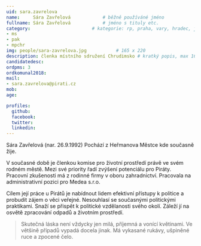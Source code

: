 ```yaml
---
uid: sara.zavrelova
name:     Sára Zavřelová      		# běžně používáné jméno
fullname: Sára Zavřelová      		# jméno s tituly etc.
category:                 		# kategorie: rp, praha, vary, hradec, jmk, senat
- ms
- pak
- mpchr
img: people/sara-zavrelova.jpg           # 165 x 220
description: členka místního sdružení Chrudimsko # kratký popis, max 160 znaků
candidatedesc: 
ordpms: 3
ordkomunal2018: 
mail:
- sara.zavrelova@pirati.cz
mob: 
age: 

profiles:
  github: 
  facebook: 
  twitter:
  linkedin:
---
```


Sára Zavřelová (nar. 26.9.1992) Pochází z Heřmanova Městce kde současně žije. 


V současné době je členkou komise pro životní prostředí právě ve svém rodném městě. Mezi své priority řadí zvýšení potenciálu pro 
Piráty.   
Pracovní zkušenosti má z rodinné firmy v oboru zahradnictví. Pracovala 
na administrativní pozici pro Medea s.r.o.  


 Cílem její práce u Pirátů je nabídnout lidem efektivní přístupy k 
politice a probudit zájem o věci veřejné. Nesouhlasí se současnými 
politickými praktikami. Snaží se přispět k politické vzdělanosti svého 
okolí. Záleží jí na osvětě zpracování odpadů a životním prostředí.



>Skutečná láska není vždycky jen milá, příjemná a vonící květinami. Ve většině případů vypadá docela jinak.                   Má vykasané rukávy, ušpiněné ruce a zpocené čelo.




